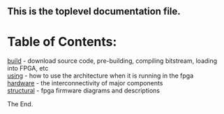 ## This is the toplevel documentation file.

# Table of Contents:

[build](./build.md) - download source code, pre-building, compiling bitstream, loading into FPGA, etc  
[using](./using.md) - how to use the architecture when it is running in the fpga  
[hardware](./hardware.md) - the interconnectivity of major components  
[structural](./structural.md) - fpga firmware diagrams and descriptions

The End.
